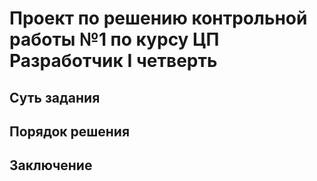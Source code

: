 # Проект по решению контрольной работы №1 по курсу ЦП Разработчик I четверть
## Суть задания

## Порядок решения

## Заключение
